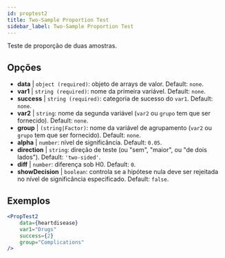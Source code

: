 ```yaml
---
id: proptest2
title: Two-Sample Proportion Test
sidebar_label: Two-Sample Proportion Test
---
```


Teste de proporção de duas amostras.

## Opções

* __data__ | `object (required)`: objeto de arrays de valor. Default: `none`.
* __var1__ | `string (required)`: nome da primeira variável. Default: `none`.
* __success__ | `string (required)`: categoria de sucesso do `var1`. Default: `none`.
* __var2__ | `string`: nome da segunda variável (`var2` ou `grupo` tem que ser fornecido). Default: `none`.
* __group__ | `(string|Factor)`: nome da variável de agrupamento (`var2` ou `grupo` tem que ser fornecido). Default: `none`.
* __alpha__ | `number`: nível de significância. Default: `0.05`.
* __direction__ | `string`: direção de teste (ou "sem", "maior", ou "de dois lados"). Default: `'two-sided'`.
* __diff__ | `number`: diferença sob H0. Default: `0`.
* __showDecision__ | `boolean`: controla se a hipótese nula deve ser rejeitada no nível de significância especificado. Default: `false`.


## Exemplos

```jsx live
<PropTest2
    data={heartdisease} 
    var1="Drugs"
    success={2}
    group="Complications"
/>
```
